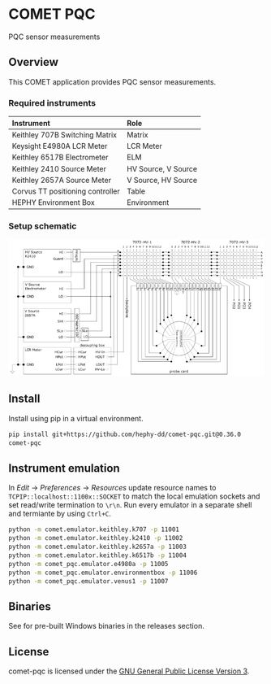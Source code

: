 # COMET PQC

PQC sensor measurements

## Overview

This COMET application provides PQC sensor measurements.

### Required instruments

|Instrument                       |Role |
|:--------------------------------|:----|
|Keithley 707B Switching Matrix   |Matrix |
|Keysight E4980A LCR Meter        |LCR Meter |
|Keithley 6517B Electrometer      |ELM |
|Keithley 2410 Source Meter       |HV Source, V Source |
|Keithley 2657A Source Meter      |V Source, HV Source |
|Corvus TT positioning controller |Table |
|HEPHY Environment Box            |Environment |

### Setup schematic

![PQC setup schematic](docs/assets/MatrixCardsDesign_v10_Diss2.png)

## Install

Install using pip in a virtual environment.

```bash
pip install git+https://github.com/hephy-dd/comet-pqc.git@0.36.0
comet-pqc
```

## Instrument emulation

In _Edit_ &rarr; _Preferences_ &rarr; _Resources_ update resource
names to `TCPIP::localhost::1100x::SOCKET` to match the local emulation
sockets and set read/write termination to `\r\n`. Run every emulator
in a separate shell and termiante by using `Ctrl+C`.

```bash
python -m comet.emulator.keithley.k707 -p 11001
python -m comet.emulator.keithley.k2410 -p 11002
python -m comet.emulator.keithley.k2657a -p 11003
python -m comet.emulator.keithley.k6517b -p 11004
python -m comet_pqc.emulator.e4980a -p 11005
python -m comet_pqc.emulator.environmentbox -p 11006
python -m comet_pqc.emulator.venus1 -p 11007
```

## Binaries

See for pre-built Windows binaries in the releases section.

## License

comet-pqc is licensed under the [GNU General Public License Version 3](https://github.com/hephy-dd/comet-pqc/tree/master/LICENSE).
